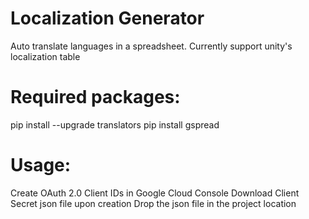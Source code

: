 # Localization Generator
Auto translate languages in a spreadsheet. Currently support unity's localization table

# Required packages: 
pip install --upgrade translators
pip install gspread


# Usage:
Create OAuth 2.0 Client IDs in Google Cloud Console
Download Client Secret json file upon creation
Drop the json file in the project location
